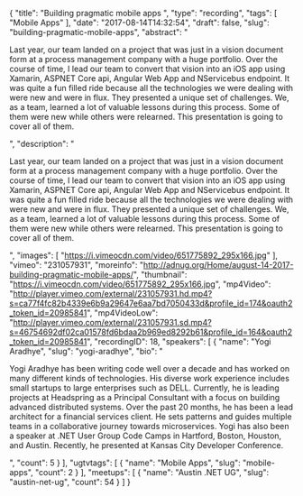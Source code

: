 {
  "title": "Building pragmatic mobile apps ",
  "type": "recording",
  "tags": [
    "Mobile Apps"
  ],
  "date": "2017-08-14T14:32:54",
  "draft": false,
  "slug": "building-pragmatic-mobile-apps",
  "abstract": "<p>Last year, our team landed on a project that was just in a vision document form at a process management company with a huge portfolio. Over the course of time, I lead our team to convert that vision into an iOS app using Xamarin, ASPNET Core api, Angular Web App and NServicebus endpoint. It was quite a fun filled ride because all the technologies we were dealing with were new and were in flux. They presented a unique set of challenges. We, as a team, learned a lot of valuable lessons during this process. Some of them were new while others were relearned. This presentation is going to cover all of them.</p>",
  "description": "<p>Last year, our team landed on a project that was just in a vision document form at a process management company with a huge portfolio. Over the course of time, I lead our team to convert that vision into an iOS app using Xamarin, ASPNET Core api, Angular Web App and NServicebus endpoint. It was quite a fun filled ride because all the technologies we were dealing with were new and were in flux. They presented a unique set of challenges. We, as a team, learned a lot of valuable lessons during this process. Some of them were new while others were relearned. This presentation is going to cover all of them.</p>",
  "images": [
    "https://i.vimeocdn.com/video/651775892_295x166.jpg"
  ],
  "vimeo": "231057931",
  "moreinfo": "http://adnug.org/Home/august-14-2017-building-pragmatic-mobile-apps/",
  "thumbnail": "https://i.vimeocdn.com/video/651775892_295x166.jpg",
  "mp4Video": "http://player.vimeo.com/external/231057931.hd.mp4?s=ca77f4fc82b4339e6b9a29647e6aa7bd7050433d&profile_id=174&oauth2_token_id=20985841",
  "mp4VideoLow": "http://player.vimeo.com/external/231057931.sd.mp4?s=46754692df02ca01578fd6bdaa2b969ed8292b61&profile_id=164&oauth2_token_id=20985841",
  "recordingID": 18,
  "speakers": [
    {
      "name": "Yogi Aradhye",
      "slug": "yogi-aradhye",
      "bio": "<p>Yogi Aradhye has been writing code well over a decade and has worked on many different kinds of technologies. His diverse work experience includes small startups to large enterprises such as DELL. Currently, he is leading projects at Headspring as a Principal Consultant with a focus on building advanced distributed systems. Over the past 20 months, he has been a lead architect for a financial services client. He sets patterns and guides multiple teams in a collaborative journey towards microservices. Yogi has also been a speaker at .NET User Group Code Camps in Hartford, Boston, Houston, and Austin. Recently, he presented at Kansas City Developer Conference.</p>",
      "count": 5
    }
  ],
  "ugtvtags": [
    {
      "name": "Mobile Apps",
      "slug": "mobile-apps",
      "count": 2
    }
  ],
  "meetups": [
    {
      "name": "Austin .NET UG",
      "slug": "austin-net-ug",
      "count": 54
    }
  ]
}